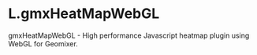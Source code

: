 L.gmxHeatMapWebGL
=================

gmxHeatMapWebGL - High performance Javascript heatmap plugin using WebGL for Geomixer.
